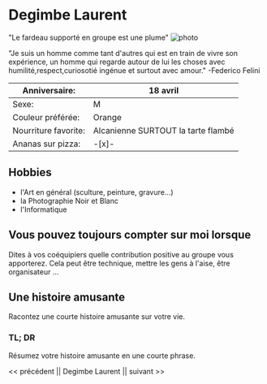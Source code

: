 # Degimbe Laurent
"Le fardeau supporté en groupe est une plume"
![photo](https://media-exp1.licdn.com/dms/image/C4D03AQHoYO8Dm16rLA/profile-displayphoto-shrink_200_200/0/1565350518019?e=1615420800&v=beta&t=y4kYSeiRW8R1fMbpITWdVtF4KozlltVgZ89cSQnNvSo)

"Je suis un homme comme tant d'autres qui est en train de vivre son expérience, un homme qui regarde autour de lui
les choses avec humilité,respect,curiosotié ingénue et surtout avec amour." -Federico Felini

|Anniversaire:          |                             18 avril |
|-----------------------|--------------------------------------|
|Sexe:                  |                                    M |
|Couleur préférée:      |                               Orange |
|Nourriture favorite:   | Alcanienne SURTOUT la tarte flambé   |
|Ananas sur pizza:      |             -[x]-                    |


## Hobbies

* l'Art en général (sculture, peinture, gravure...)
* la Photographie Noir et Blanc
* l'Informatique 


## Vous pouvez toujours compter sur moi lorsque

Dites à vos coéquipiers quelle contribution positive au groupe vous apporterez.
Cela peut être technique, mettre les gens à l'aise, être organisateur ...


## Une histoire amusante

Racontez une courte histoire amusante sur votre vie.


### TL; DR

Résumez votre histoire amusante en une courte phrase.


<< précédent || Degimbe Laurent || suivant >>

